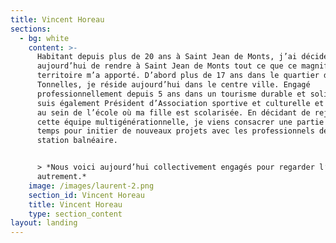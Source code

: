```yaml
---
title: Vincent Horeau
sections:
  - bg: white
    content: >-
      Habitant depuis plus de 20 ans à Saint Jean de Monts, j’ai décidé
      aujourd’hui de rendre à Saint Jean de Monts tout ce que ce magnifique
      territoire m’a apporté. D’abord plus de 17 ans dans le quartier des
      Tonnelles, je réside aujourd’hui dans le centre ville. Engagé
      professionnellement depuis 5 ans dans un tourisme durable et solidaire, je
      suis également Président d’Association sportive et culturelle et investi
      au sein de l’école où ma fille est scolarisée. En décidant de rejoindre
      cette équipe multigénérationnelle, je viens consacrer une partie de mon
      temps pour initier de nouveaux projets avec les professionnels de notre
      station balnéaire. 


      > *Nous voici aujourd’hui collectivement engagés pour regarder l’avenir
      autrement.*
    image: /images/laurent-2.png
    section_id: Vincent Horeau
    title: Vincent Horeau
    type: section_content
layout: landing
---
```


